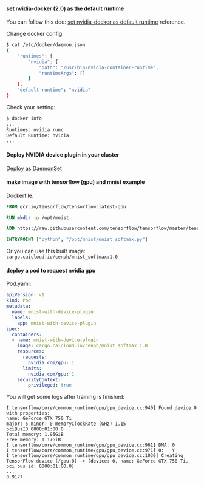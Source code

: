 
#### set nvidia-docker (2.0) as the default runtime

You can follow this doc: [set nvidia-docker as default runtime](https://github.com/NVIDIA/nvidia-docker/wiki/Advanced-topics#default-runtime) reference.

Change docker config:

```sh
$ cat /etc/docker/daemon.json 
{
    "runtimes": {
        "nvidia": {
            "path": "/usr/bin/nvidia-container-runtime",
            "runtimeArgs": []
        }
    },
    "default-runtime": "nvidia"
}
``` 

Check your setting:

```sh
$ docker info
...
Runtimes: nvidia runc
Default Runtime: nvidia
...
```


#### Deploy NVIDIA device plugin in your cluster

[Deploy as DaemonSet](https://github.com/NVIDIA/k8s-device-plugin#deploy-as-daemon-set)

#### make image with tensorflow (gpu) and mnist example

Dockerfile:

```Dockerfile
FROM gcr.io/tensorflow/tensorflow:latest-gpu

RUN mkdir -p /opt/mnist

ADD https://raw.githubusercontent.com/tensorflow/tensorflow/master/tensorflow/examples/tutorials/mnist/mnist_softmax.py /opt/mnist/mnist_softmax.py

ENTRYPOINT ["python", "/opt/mnist/mnist_softmax.py"]
```

Or you can use this built image: `cargo.caicloud.io/cenph/mnist_softmax:1.0`

#### deploy a pod to request nvidia gpu

Pod.yaml:

```yaml
apiVersion: v1
kind: Pod
metadata:
  name: mnist-with-device-plugin
  labels:
    app: mnist-with-device-plugin
spec:
  containers:
  - name: mnist-with-device-plugin
    image: cargo.caicloud.io/cenph/mnist_softmax:1.0
    resources:
      requests:
        nvidia.com/gpu: 1
      limits:
        nvidia.com/gpu: 1
    securityContext:
        privileged: true
```

You will get some logs after training is finished:

```text
I tensorflow/core/common_runtime/gpu/gpu_device.cc:940] Found device 0 with properties: 
name: GeForce GTX 750 Ti
major: 5 minor: 0 memoryClockRate (GHz) 1.15
pciBusID 0000:01:00.0
Total memory: 1.95GiB
Free memory: 1.17GiB
I tensorflow/core/common_runtime/gpu/gpu_device.cc:961] DMA: 0 
I tensorflow/core/common_runtime/gpu/gpu_device.cc:971] 0:   Y 
I tensorflow/core/common_runtime/gpu/gpu_device.cc:1030] Creating TensorFlow device (/gpu:0) -> (device: 0, name: GeForce GTX 750 Ti, pci bus id: 0000:01:00.0)
...
0.9177
```
